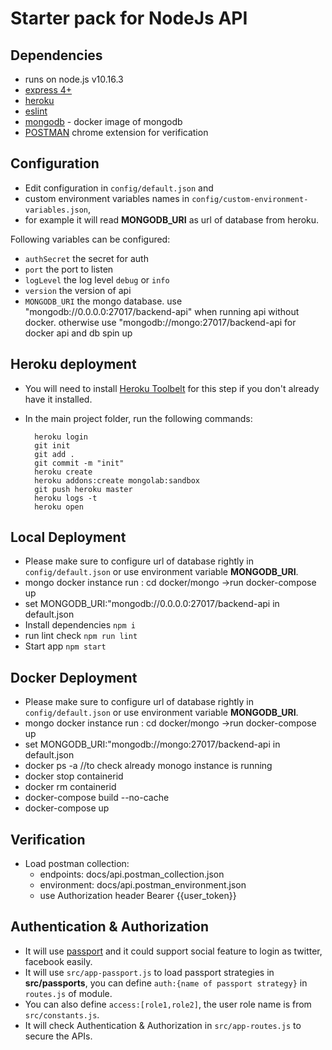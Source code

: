 # Starter pack for NodeJs API

## Dependencies

- runs on node.js v10.16.3
- [express 4+](http://expressjs.com/)
- [heroku](https://www.heroku.com)
- [eslint](http://eslint.org/)
- [mongodb](https://www.mongodb.com/) - docker image of mongodb
- [POSTMAN](https://www.getpostman.com) chrome extension for verification

## Configuration

- Edit configuration in `config/default.json` and
- custom environment variables names in `config/custom-environment-variables.json`,
- for example it will read **MONGODB_URI** as url of database from heroku.

Following variables can be configured:

- `authSecret` the secret for auth
- `port` the port to listen
- `logLevel` the log level `debug` or `info`
- `version` the version of api
- `MONGODB_URI` the mongo database. use "mongodb://0.0.0.0:27017/backend-api" when running api without docker.
  otherwise use "mongodb://mongo:27017/backend-api for docker api and db spin up

## Heroku deployment

- You will need to install [Heroku Toolbelt](https://toolbelt.heroku.com/) for this step if you don't already have it installed.

- In the main project folder, run the following commands:

        heroku login
        git init
        git add .
        git commit -m "init"
        heroku create
        heroku addons:create mongolab:sandbox
        git push heroku master
        heroku logs -t
        heroku open

## Local Deployment

- Please make sure to configure url of database rightly in `config/default.json` or use environment variable **MONGODB_URI**.
- mongo docker instance run : cd docker/mongo ->run docker-compose up
- set MONGODB_URI:"mongodb://0.0.0.0:27017/backend-api in default.json
- Install dependencies `npm i`
- run lint check `npm run lint`
- Start app `npm start`

## Docker Deployment

- Please make sure to configure url of database rightly in `config/default.json` or use environment variable **MONGODB_URI**.
- mongo docker instance run : cd docker/mongo ->run docker-compose up
- set MONGODB_URI:"mongodb://mongo:27017/backend-api in default.json
- docker ps -a //to check already monogo instance is running
- docker stop containerid
- docker rm containerid
- docker-compose build --no-cache
- docker-compose up

## Verification

- Load postman collection:
  - endpoints: docs/api.postman_collection.json
  - environment: docs/api.postman_environment.json
  - use Authorization header Bearer {{user_token}}

## Authentication & Authorization

- It will use [passport](http://passportjs.org/) and it could support social feature to login as twitter, facebook easily.
- It will use `src/app-passport.js` to load passport strategies in **src/passports**, you can define `auth:{name of passport strategy}` in `routes.js` of module.
- You can also define `access:[role1,role2]`, the user role name is from `src/constants.js`.
- It will check Authentication & Authorization in `src/app-routes.js` to secure the APIs.
